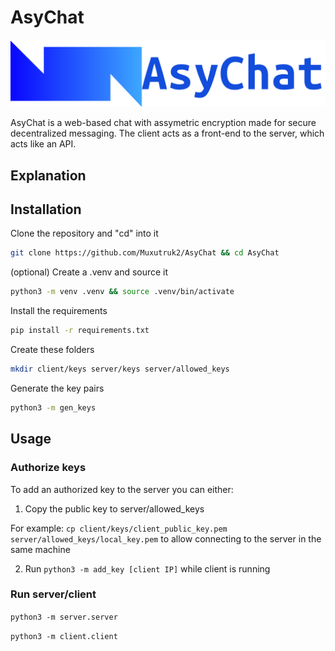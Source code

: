 # AsyChat

![Asychat Logo and Text](media/AsychatLogo_text_back.png)

AsyChat is a web-based chat with assymetric encryption made for secure decentralized messaging. The client acts as a front-end to the server, which acts like an API.

## Explanation

## Installation

Clone the repository and "cd" into it

```bash
git clone https://github.com/Muxutruk2/AsyChat && cd AsyChat
```

(optional) Create a .venv and source it
```bash
python3 -m venv .venv && source .venv/bin/activate
```

Install the requirements
```bash
pip install -r requirements.txt
```

Create these folders
```bash
mkdir client/keys server/keys server/allowed_keys
```

Generate the key pairs
```bash
python3 -m gen_keys
```

## Usage

### Authorize keys
To add an authorized key to the server you can either:

1. Copy the public key to server/allowed_keys

For example: `cp client/keys/client_public_key.pem server/allowed_keys/local_key.pem` to allow connecting to the server in the same machine

2. Run `python3 -m add_key [client IP]` while client is running

### Run server/client

`python3 -m server.server`

`python3 -m client.client`
